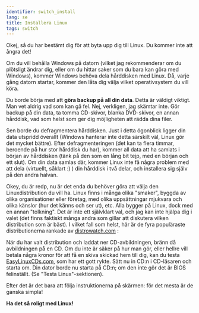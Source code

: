 ```yaml
---
identifier: switch_install
lang: se
title: Installera Linux
tags: switch
---
```


Okej, så du har bestämt dig för att byta upp dig till Linux. Du kommer inte att ångra det!

Om du vill behålla Windows på datorn (vilket jag rekommenderar om du plötsligt
ändrar dig, eller om du hittar saker som du bara kan göra med Windows),
kommer Windows behöva dela hårddisken med Linux. Då, varje gång datorn startar,
kommer den låta dig välja vilket operativsystem du vill köra.

Du borde börja med att <b>göra backup på all din data</b>. Detta är väldigt
viktigt. Man vet aldrig vad som kan gå fel. Nej, verkligen, jag skämtar inte.
Gör backup på din data, ta tomma CD-skivor, blanka DVD-skivor, en annan hårddisk, 
vad som helst som ger dig möjligheten att rädda dina filer.

Sen borde du defragmentera hårddisken. Just i detta ögonblick ligger 
din data utspridd överallt (Windows hanterar inte detta särskilt väl, Linux gör
det mycket bättre). Efter defragmenteringen (det kan ta flera timmar, beroende på 
hur stor hårddisk du har), kommer all data att ha samlats i början av hårddisken
(tänk på den som en lång bit tejp, med en början och ett slut). Om din data samlas
där, kommer Linux inte få några problem med att dela (virtuellt, såklart :) ) din
hårddisk i två delar, och installera sig själv på den andra halvan.

Okey, du är redp, nu är det enda du behöver göra att välja den Linuxdistribution
du vill ha. Linux finns i många olika "smaker", byggda av olika
organisationer eller företag, med olika uppsättningar mjukvara
och olika känslor (hur det känns och ser ut), etc. Alla bygger på Linux, dock
med en annan "tolkning". Det är inte ett självklart val, och jag kan inte hjälpa
dig i valet (det finns faktiskt många andra som gillar att diskutera vilken 
distribution som är bäst). I vilket fall som helst, här är de fyra populäraste 
distributionerna rankade av <a 
href="http://www.distrowatch.com">distrowatch.com</a> :

<? make_distros_table() ?>

När du har valt distribution och laddat ner CD-avbildningen, bränn då avbildningen
på en CD. Om du inte är säker på hur man gör, eller hellre vill betala några kronor 
för att få en skiva skickad hem till dig, kan du testa <a href="http://www.easylinuxcds.com">EasyLinuxCDs.com</a>, 
som har ett gott rykte. Sätt nu in CD:n i CD-läsaren och starta om. Din dator borde nu
starta på CD:n; om den inte gör det är BIOS felinställt. (Se  "Testa Linux"-sektionen).

Efter det är det bara att följa instruktionerna på skärmen: för det mesta är de ganska simpla!

<b>Ha det så roligt med Linux!</b>

